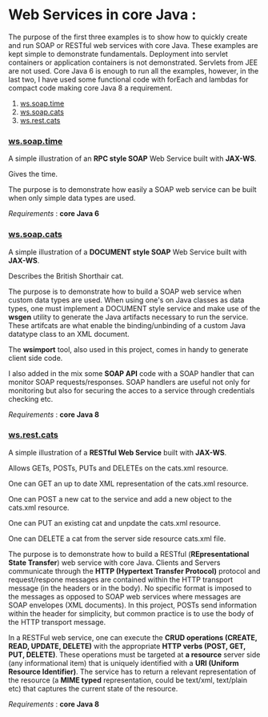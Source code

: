 # Web Services in core Java : 

The purpose of the first three examples is to show how to quickly create and run SOAP or RESTful web services with core Java. These examples are kept simple to demonstrate fundamentals. Deployment into servlet containers or application containers is not demonstrated. Servlets from JEE are not used. Core Java 6 is enough to run all the examples, however, in the last two, I have used some functional code with forEach and lambdas for compact code making core Java 8 a requirement.

1. [ws.soap.time](https://github.com/natandaniel/java_projects/tree/master/ws.soap.time)
1. [ws.soap.cats](https://github.com/natandaniel/java_projects/tree/master/ws.soap.cats)
1. [ws.rest.cats](https://github.com/natandaniel/java_projects/tree/master/ws.rest.cats)
  
### [ws.soap.time](https://github.com/natandaniel/java_projects/tree/master/ws.soap.time)

A simple illustration of an **RPC style SOAP** Web Service built with **JAX-WS**. 

Gives the time.

The purpose is to demonstrate how easily a SOAP web service can be built when only simple data types are used.

_Requirements_ : **core Java 6**

### [ws.soap.cats](https://github.com/natandaniel/java_projects/tree/master/ws.soap.cats)

A simple illustration of a **DOCUMENT style SOAP** Web Service built with **JAX-WS**.

Describes the British Shorthair cat.

The purpose is to demonstrate how to build a SOAP web service when custom data types are used. When using one's on Java classes as data types, one must implement a DOCUMENT style service and make use of the **wsgen** utility to generate the Java artifacts necessary to run the service. These artifcats are what enable the binding/unbinding of a custom Java datatype class to an XML document.

The **wsimport** tool, also used in this project, comes in handy to generate client side code.

I also added in the mix some **SOAP API** code with a SOAP handler that can monitor SOAP requests/responses. SOAP handlers are useful not only for monitoring but also for securing the acces to a service through credentials checking etc.

_Requirements_ : **core Java 8**

### [ws.rest.cats](https://github.com/natandaniel/java_projects/tree/master/ws.rest.cats)

A simple illustration of a **RESTful Web Service** built with **JAX-WS**. 

Allows GETs, POSTs, PUTs and DELETEs on the cats.xml resource.

One can GET an up to date XML representation of the cats.xml resource.

One can POST a new cat to the service and add a new object to the cats.xml resource.

One can PUT an existing cat and unpdate the cats.xml resource.

One can DELETE a cat from the server side resource cats.xml file.

The purpose is to demonstrate how to build a RESTful (**REpresentational State Transfer**) web service with core Java. Clients and Servers communicate through the **HTTP (Hypertext Transfer Protocol)** protocol and request/respone messages are contained within the HTTP transport message (in the headers or in the body). No specific format is imposed to the messages as opposed to SOAP web services where messages are SOAP envelopes (XML documents). In this project, POSTs send information within the header for simplicity, but common practice is to use the body of the HTTP transport message.

In a RESTFul web service, one can execute the **CRUD operations (CREATE, READ, UPDATE, DELETE)** with the appropriate **HTTP verbs (POST, GET, PUT, DELETE)**. These operations must be targeted at **a resource** server side (any informational item) that is uniquely identified with a **URI (Uniform Resource Identifier)**. The service has to return a relevant representation of the resource (a **MIME typed** representation, could be text/xml, text/plain etc) that captures the current state of the resource.

_Requirements_ : **core Java 8**

